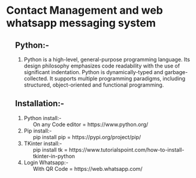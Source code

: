 # Contact Management and web whatsapp messaging system



<ul><h2>Python:-</h2>
<ol>
<li>Python is a high-level, general-purpose programming language. Its design philosophy emphasizes code readability with the use of significant indentation. Python is dynamically-typed and garbage-collected. It supports multiple programming paradigms, including structured, object-oriented and functional programming.</li>
</ol>
 </ul>
 
<!-- and that are the   -->
 <ul><h2>Installation:-</h2>
<ol>
<li>Python install:-<ul>On any Code editor = https://www.python.org/</ul></li>
<li>Pip install:-<ul>pip install pip = https://pypi.org/project/pip/</ul></li>
<li>TKinter install:-<ul>pip install tk = https://www.tutorialspoint.com/how-to-install-tkinter-in-python</ul></li>
 
<li>Login Whatsapp:-<ul>With QR Code = https://web.whatsapp.com/</ul></li>
</ol>
 </ul>
 
 <!--End the project for some time-->
 
 
